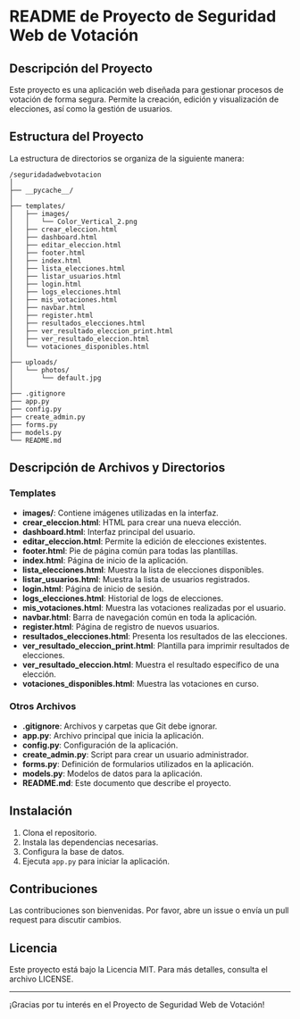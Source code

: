 # README de Proyecto de Seguridad Web de Votación

## Descripción del Proyecto
Este proyecto es una aplicación web diseñada para gestionar procesos de votación de forma segura. Permite la creación, edición y visualización de elecciones, así como la gestión de usuarios.

## Estructura del Proyecto
La estructura de directorios se organiza de la siguiente manera:

```
/seguridadadwebvotacion
│
├── __pycache__/
│
├── templates/
│   ├── images/
│   │   └── Color_Vertical_2.png
│   ├── crear_eleccion.html
│   ├── dashboard.html
│   ├── editar_eleccion.html
│   ├── footer.html
│   ├── index.html
│   ├── lista_elecciones.html
│   ├── listar_usuarios.html
│   ├── login.html
│   ├── logs_elecciones.html
│   ├── mis_votaciones.html
│   ├── navbar.html
│   ├── register.html
│   ├── resultados_elecciones.html
│   ├── ver_resultado_eleccion_print.html
│   ├── ver_resultado_eleccion.html
│   └── votaciones_disponibles.html
│
├── uploads/
│   └── photos/
│       └── default.jpg
│
├── .gitignore
├── app.py
├── config.py
├── create_admin.py
├── forms.py
├── models.py
└── README.md
```

## Descripción de Archivos y Directorios

### Templates
- **images/**: Contiene imágenes utilizadas en la interfaz.
- **crear_eleccion.html**: HTML para crear una nueva elección.
- **dashboard.html**: Interfaz principal del usuario.
- **editar_eleccion.html**: Permite la edición de elecciones existentes.
- **footer.html**: Pie de página común para todas las plantillas.
- **index.html**: Página de inicio de la aplicación.
- **lista_elecciones.html**: Muestra la lista de elecciones disponibles.
- **listar_usuarios.html**: Muestra la lista de usuarios registrados.
- **login.html**: Página de inicio de sesión.
- **logs_elecciones.html**: Historial de logs de elecciones.
- **mis_votaciones.html**: Muestra las votaciones realizadas por el usuario.
- **navbar.html**: Barra de navegación común en toda la aplicación.
- **register.html**: Página de registro de nuevos usuarios.
- **resultados_elecciones.html**: Presenta los resultados de las elecciones.
- **ver_resultado_eleccion_print.html**: Plantilla para imprimir resultados de elecciones.
- **ver_resultado_eleccion.html**: Muestra el resultado específico de una elección.
- **votaciones_disponibles.html**: Muestra las votaciones en curso.

### Otros Archivos
- **.gitignore**: Archivos y carpetas que Git debe ignorar.
- **app.py**: Archivo principal que inicia la aplicación.
- **config.py**: Configuración de la aplicación.
- **create_admin.py**: Script para crear un usuario administrador.
- **forms.py**: Definición de formularios utilizados en la aplicación.
- **models.py**: Modelos de datos para la aplicación.
- **README.md**: Este documento que describe el proyecto.

## Instalación
1. Clona el repositorio.
2. Instala las dependencias necesarias.
3. Configura la base de datos.
4. Ejecuta `app.py` para iniciar la aplicación.

## Contribuciones
Las contribuciones son bienvenidas. Por favor, abre un issue o envía un pull request para discutir cambios.

## Licencia
Este proyecto está bajo la Licencia MIT. Para más detalles, consulta el archivo LICENSE.

---

¡Gracias por tu interés en el Proyecto de Seguridad Web de Votación!